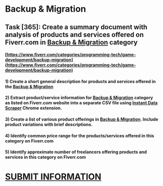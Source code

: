 # Backup & Migration
## Task [365]: Create a summary document with analysis of products and services offered on Fiverr.com in [Backup & Migration](https://www.fiverr.com/categories/programming-tech/game-development/backup-migration) category
#### [https://www.fiverr.com/categories/programming-tech/game-development/backup-migration](https://www.fiverr.com/categories/programming-tech/game-development/backup-migration)
#### 1) Create a short general description for products and services offered in the [Backup & Migration](https://www.fiverr.com/categories/programming-tech/game-development/backup-migration)
#### 2) Extract product/service information for [Backup & Migration](https://www.fiverr.com/categories/programming-tech/game-development/backup-migration) category as listed on Fiverr.com website into a separate CSV file using [Instant Data Scraper](https://chrome.google.com/webstore/detail/instant-data-scraper/ofaokhiedipichpaobibbnahnkdoiiah) Chrome extension.
#### 3) Create a list of various product offerings in [Backup & Migration](https://www.fiverr.com/categories/programming-tech/game-development/backup-migration). Include product variations with brief descriptions.
#### 4) Identify common price range for the products/services offered in this category on Fiverr.com
#### 5) Identify approximate number of freelancers offering products and services in this category on Fiverr.com

# [SUBMIT INFORMATION](https://forms.office.com/r/8AEKjkLxKG)
